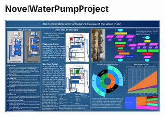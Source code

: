 # NovelWaterPumpProject

![Waterloo Eats](https://raw.githubusercontent.com/dkshah3/NovelWaterPumpProject/master/Screen%20Shot%202018-09-28%20at%206.44.27%20PM.png)
